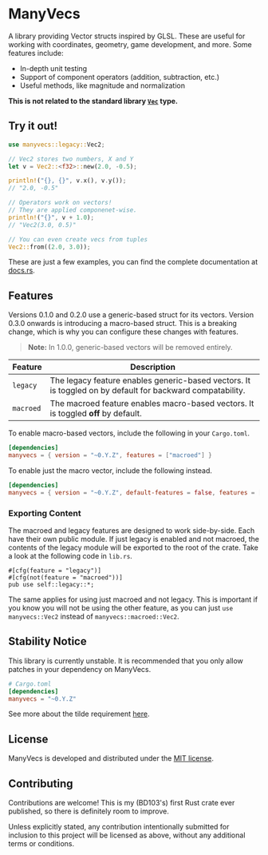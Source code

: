 # ManyVecs

A library providing Vector structs inspired by GLSL. These are useful for working with coordinates, geometry, game development, and more. Some features include:

- In-depth unit testing
- Support of component operators (addition, subtraction, etc.)
- Useful methods, like magnitude and normalization

**This is not related to the standard library [`Vec`](https://doc.rust-lang.org/std/vec/struct.Vec.html) type.**

## Try it out!

```rust
use manyvecs::legacy::Vec2;

// Vec2 stores two numbers, X and Y
let v = Vec2::<f32>::new(2.0, -0.5);

println!("{}, {}", v.x(), v.y());
// "2.0, -0.5"

// Operators work on vectors!
// They are applied componenet-wise.
println!("{}", v + 1.0);
// "Vec2(3.0, 0.5)"

// You can even create vecs from tuples
Vec2::from((2.0, 3.0));
```

These are just a few examples, you can find the complete documentation at [docs.rs](https://docs.rs/manyvecs).

## Features

Versions 0.1.0 and 0.2.0 use a generic-based struct for its vectors. Version 0.3.0 onwards is introducing a macro-based struct. This is a breaking change, which is why you can configure these changes with features.

> **Note:** In 1.0.0, generic-based vectors will be removed entirely.

|Feature|Description|
| - | - |
|`legacy`|The legacy feature enables generic-based vectors. It is toggled on by default for backward compatability.|
|`macroed`|The macroed feature enables macro-based vectors. It is toggled **off** by default.|

To enable macro-based vectors, include the following in your `Cargo.toml`.

```toml
[dependencies]
manyvecs = { version = "~0.Y.Z", features = ["macroed"] }
```

To enable just the macro vector, include the following instead.

```toml
[dependencies]
manyvecs = { version = "~0.Y.Z", default-features = false, features = ["macroed"] }
```

### Exporting Content

The macroed and legacy features are designed to work side-by-side. Each have their own public module. If just legacy is enabled and not macroed, the contents of the legacy module will be exported to the root of the crate. Take a look at the following code in `lib.rs`.

```rust,ignore
#[cfg(feature = "legacy")]
#[cfg(not(feature = "macroed"))]
pub use self::legacy::*;
```

The same applies for using just macroed and not legacy. This is important if you know you will not be using the other feature, as you can just `use manyvecs::Vec2` instead of `manyvecs::macroed::Vec2`.

## Stability Notice

This library is currently unstable. It is recommended that you only allow patches in your dependency on ManyVecs.

```toml
# Cargo.toml
[dependencies]
manyvecs = "~0.Y.Z"
```

See more about the tilde requirement [here](https://doc.rust-lang.org/stable/cargo/reference/specifying-dependencies.html#tilde-requirements).

## License

ManyVecs is developed and distributed under the [MIT license](https://opensource.org/licenses/MIT).

## Contributing

Contributions are welcome! This is my (BD103's) first Rust crate ever published, so there is definitely room to improve.

Unless explicitly stated, any contribution intentionally submitted for inclusion to this project will be licensed as above, without any additional terms or conditions.
